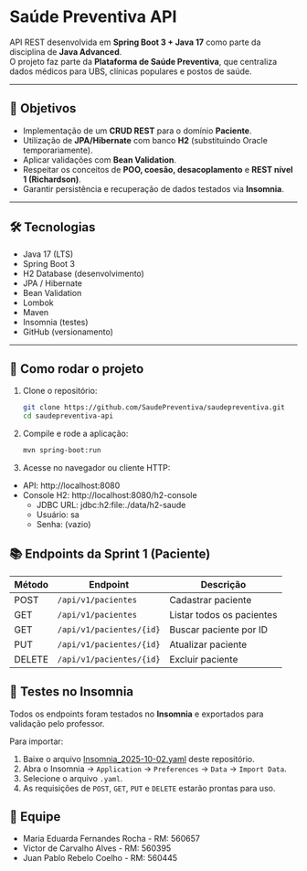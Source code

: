 # Saúde Preventiva API

API REST desenvolvida em **Spring Boot 3 + Java 17** como parte da disciplina de **Java Advanced**.  
O projeto faz parte da **Plataforma de Saúde Preventiva**, que centraliza dados médicos para UBS, clínicas populares e postos de saúde.

---

## 🎯 Objetivos
- Implementação de um **CRUD REST** para o domínio **Paciente**.  
- Utilização de **JPA/Hibernate** com banco **H2** (substituindo Oracle temporariamente).  
- Aplicar validações com **Bean Validation**.  
- Respeitar os conceitos de **POO, coesão, desacoplamento** e **REST nível 1 (Richardson)**.  
- Garantir persistência e recuperação de dados testados via **Insomnia**.  

---

## 🛠️ Tecnologias
- Java 17 (LTS)  
- Spring Boot 3  
- H2 Database (desenvolvimento)  
- JPA / Hibernate  
- Bean Validation  
- Lombok  
- Maven  
- Insomnia (testes)  
- GitHub (versionamento)  

---

## 📌 Como rodar o projeto
1. Clone o repositório:
   ```bash
   git clone https://github.com/SaudePreventiva/saudepreventiva.git
   cd saudepreventiva-api
   ```

2. Compile e rode a aplicação:
   ```bash
   mvn spring-boot:run
   ```
3. Acesse no navegador ou cliente HTTP:
- API: http://localhost:8080
- Console H2: http://localhost:8080/h2-console
    - JDBC URL: jdbc:h2:file:./data/h2-saude
    - Usuário: sa
    - Senha: (vazio)

## 📚 Endpoints da Sprint 1 (Paciente)
| Método | Endpoint                 | Descrição                 |
| ------ | ------------------------ | ------------------------- |
| POST   | `/api/v1/pacientes`      | Cadastrar paciente        |
| GET    | `/api/v1/pacientes`      | Listar todos os pacientes |
| GET    | `/api/v1/pacientes/{id}` | Buscar paciente por ID    |
| PUT    | `/api/v1/pacientes/{id}` | Atualizar paciente        |
| DELETE | `/api/v1/pacientes/{id}` | Excluir paciente          |

## 📂 Testes no Insomnia

Todos os endpoints foram testados no **Insomnia** e exportados para validação pelo professor.  

Para importar:
1. Baixe o arquivo [Insomnia_2025-10-02.yaml](docs/Insomnia_2025-10-02.yaml) deste repositório.
2. Abra o Insomnia → `Application` → `Preferences` → `Data` → `Import Data`.
3. Selecione o arquivo `.yaml`.
4. As requisições de `POST`, `GET`, `PUT` e `DELETE` estarão prontas para uso.


## 👥 Equipe
- Maria Eduarda Fernandes Rocha - RM: 560657
- Victor de Carvalho Alves - RM: 560395
- Juan Pablo Rebelo Coelho - RM: 560445

